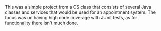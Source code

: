 This was a simple project from a CS class that consists of several Java classes and services that would be used for an appointment system. 
The focus was on having high code coverage with JUnit tests, as for functionality there isn't much done.
